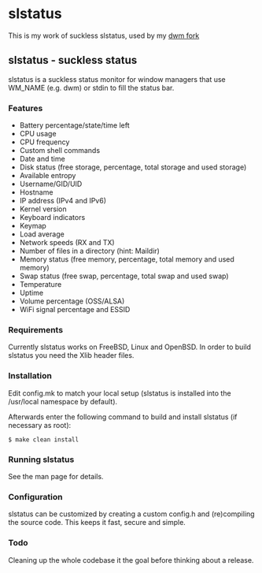 # slstatus

This is my work of suckless slstatus, used by my [dwm fork](https://github.com/skiqqy/dwm)

## slstatus - suckless status
slstatus is a suckless status monitor for window managers that use WM\_NAME
(e.g. dwm) or stdin to fill the status bar.

### Features
- Battery percentage/state/time left
- CPU usage
- CPU frequency
- Custom shell commands
- Date and time
- Disk status (free storage, percentage, total storage and used storage)
- Available entropy
- Username/GID/UID
- Hostname
- IP address (IPv4 and IPv6)
- Kernel version
- Keyboard indicators
- Keymap
- Load average
- Network speeds (RX and TX)
- Number of files in a directory (hint: Maildir)
- Memory status (free memory, percentage, total memory and used memory)
- Swap status (free swap, percentage, total swap and used swap)
- Temperature
- Uptime
- Volume percentage (OSS/ALSA)
- WiFi signal percentage and ESSID

### Requirements
Currently slstatus works on FreeBSD, Linux and OpenBSD.
In order to build slstatus you need the Xlib header files.


### Installation
Edit config.mk to match your local setup (slstatus is installed into the
/usr/local namespace by default).

Afterwards enter the following command to build and install slstatus (if
necessary as root):
````
$ make clean install
````

### Running slstatus
See the man page for details.


### Configuration
slstatus can be customized by creating a custom config.h and (re)compiling the
source code. This keeps it fast, secure and simple.

### Todo
Cleaning up the whole codebase it the goal before thinking about a release.
